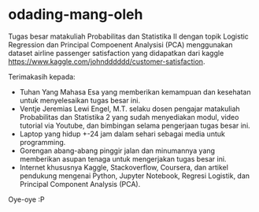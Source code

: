 # odading-mang-oleh

Tugas besar matakuliah Probabilitas dan Statistika II dengan topik Logistic Regression dan Principal Compoenent Analysisi (PCA) menggunakan dataset airline passenger satisfaction yang didapatkan dari kaggle https://www.kaggle.com/johndddddd/customer-satisfaction.

Terimakasih kepada:
- Tuhan Yang Mahasa Esa yang memberikan kemampuan dan kesehatan untuk menyelesaikan tugas besar ini.
- Ventje Jeremias Lewi Engel, M.T. selaku dosen pengajar matakuliah Probabilitas dan Statistika 2 yang sudah menyediakan modul, video tutorial via Youtube, dan bimbingan selama pengerjaan tugas besar ini.
- Laptop yang hidup +-24 jam dalam sehari sebagai media untuk programming.
- Gorengan abang-abang pinggir jalan dan minumannya yang memberikan asupan tenaga untuk mengerjakan tugas besar ini.
- Internet khususnya Kaggle, Stackoverflow, Coursera, dan artikel pendukung mengenai Python, Jupyter Notebook, Regresi Logistik, dan Principal Component Analysis (PCA).

Oye-oye :P
